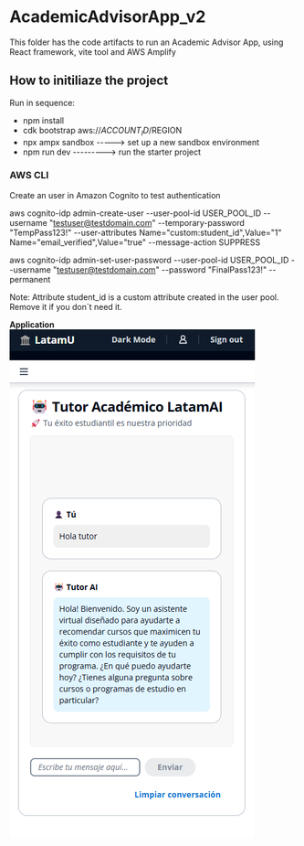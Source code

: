 # AcademicAdvisorApp_v2 
This folder has the code artifacts to run an Academic Advisor App, using React framework, vite tool and AWS Amplify

## How to initiliaze the project

Run in sequence:

- npm install 
- cdk bootstrap aws://$ACCOUNT_ID/$REGION
- npx ampx sandbox -----> set up a new sandbox environment
- npm run dev ---------> run the starter project

### AWS CLI

Create an user in Amazon Cognito to test authentication

aws cognito-idp admin-create-user --user-pool-id USER_POOL_ID --username "testuser@testdomain.com" --temporary-password "TempPass123!" --user-attributes Name="custom:student_id",Value="1" Name="email_verified",Value="true" --message-action SUPPRESS

aws cognito-idp admin-set-user-password --user-pool-id USER_POOL_ID --username "testuser@testdomain.com" --password "FinalPass123!" --permanent

Note: Attribute student_id is a custom attribute created in the user pool. Remove it if you don´t need it. 

**Application**\
![Academic Advisor App](images/academic-advisor-app.png)

